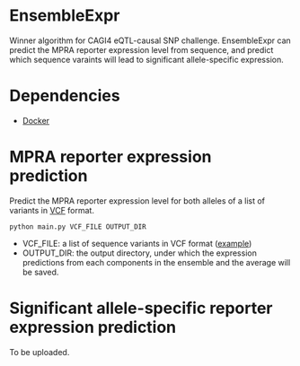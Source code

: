# EnsembleExpr
Winner algorithm for CAGI4 eQTL-causal SNP challenge. EnsembleExpr can predict the MPRA reporter expression level from sequence, and predict which sequence varaints will lead to significant allele-specific expression. 

# Dependencies
+	[Docker](https://www.docker.com/)

# MPRA reporter expression prediction 
Predict the MPRA reporter expression level for both alleles of a list of variants in [VCF](http://www.1000genomes.org/wiki/Analysis/vcf4.0/) format.
```
python main.py VCF_FILE OUTPUT_DIR
```
+ VCF_FILE: a list of sequence variants in VCF format ([example](https://github.com/gifford-lab/EnsembleExpr/blob/master/example/test.vcf))
+ OUTPUT_DIR: the output directory, under which the expression predictions from each components in the ensemble and the average will be saved.

# Significant allele-specific reporter expression prediction
To be uploaded.
